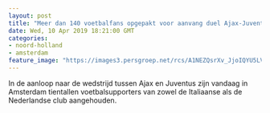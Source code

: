 ```yaml
---
layout: post
title: "Meer dan 140 voetbalfans opgepakt voor aanvang duel Ajax-Juventus"
date: Wed, 10 Apr 2019 18:21:00 GMT
categories: 
- noord-holland 
- amsterdam 
feature_image: "https://images3.persgroep.net/rcs/A1NEZQsrXv_JjoIQYU5LVBCIzHY/diocontent/145255277/_fitwidth/400/?appId=21791a8992982cd8da851550a453bd7f&quality=0.7"
---
```


In de aanloop naar de wedstrijd tussen Ajax en Juventus zijn vandaag in Amsterdam tientallen voetbalsupporters van zowel de Italiaanse als de Nederlandse club aangehouden.
